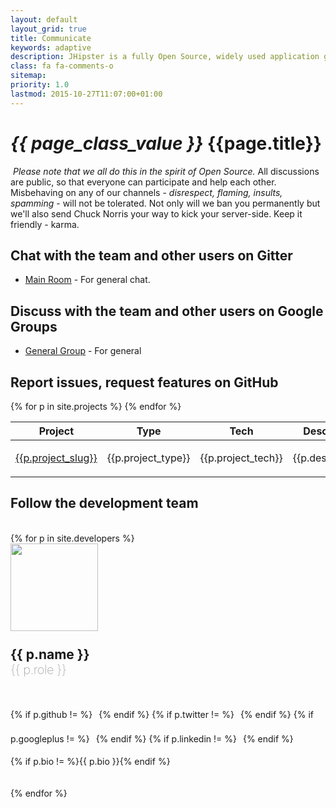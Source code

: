 ```yaml
---
layout: default
layout_grid: true
title: Communicate
keywords: adaptive
description: JHipster is a fully Open Source, widely used application generator. It leverages cool technologies like Spring Boot, AngularJS and Yeoman to give you a high level of productivity and quality.
class: fa fa-comments-o
sitemap:
priority: 1.0
lastmod: 2015-10-27T11:07:00+01:00
---
```


<h1><i class="{{ page.class }}" style="width: 55px;">{{ page_class_value }}</i> {{page.title}}</h1>

<i class="fa fa-exclamation-triangle" style="padding-left: 4px;width: 25px;color: orange;"></i><i>Please note that we all do this in the spirit of Open Source.</i> All discussions are public, so that everyone can participate and help each other. Misbehaving on any of our channels -  _disrespect, flaming, insults, spamming_ - will not be tolerated. Not only will we ban you permanently but we'll also send Chuck Norris your way to kick your server-side. Keep it friendly - karma.


## Chat with the team and other users on Gitter

* [Main Room](https://gitter.im/AdaptiveMe/AdaptiveMe.github.io) - For general chat.


## Discuss with the team and other users on Google Groups

* [General Group](https://groups.google.com/forum/#!forum/adaptive-general) - For general


## Report issues, request features on GitHub

<div class="table-responsive">
    <table id="projects" class="table table-striped">
        <thead>
        <tr>
            <th>Project</th>
            <th>Type</th>
            <th>Tech</th>
            <th>Description</th>
        </tr>
        </thead>
        <tbody>
        {% for p in site.projects %}
        <tr>
            <td><a href="https://github.com/AdaptiveMe/{{p.project_slug}}/issues" target="project_{{p.project_slug}}">{{p.project_slug}}</a></td>
            <td>{{p.project_type}}</td>
            <td>{{p.project_tech}}</td>
            <td><p>{{p.description}}</p></td>
        </tr>
        {% endfor %}
        </tbody>
    </table>
</div>


## Follow the development team

<br/>
<div class="row">
    {% for p in site.developers %}
    <div class="col-md-3 text-center" style="padding-bottom: 20px;">
        <img class="img-rounded" src="{{p.avatar}}" width="140" height="140">
        <h2 style="padding-bottom: 0px; padding-top: 25px; margin: 0;">{{ p.name }}</h2>
        <p style="letter-spacing: -0.5px;font-weight: 200;color: darkgray; font-size: 20px; padding-bottom: 20px; padding-top: 0px; margin: 0;">{{ p.role }}</p>
        <p>
            {% if p.github !=  %}<a href="https://github.com/{{ p.github }}"><i class="fa fa-github-square" style="padding-right: 5px;padding-left:5px;font-size: 32px;color:#333333"></i></a>{% endif %}
            {% if p.twitter !=  %}<a href="https://twitter.com/{{ p.twitter }}"><i class="fa fa-twitter-square" style="padding-right: 5px;padding-left:5px;font-size: 32px;color:#55acee"></i></a>{% endif %}
            {% if p.googleplus !=  %}<a href="{{ p.googleplus}}"><i class="fa fa-google-plus-square" style="padding-right: 5px;padding-left:5px;font-size: 32px;color:#dc4e41"></i></a>{% endif %}
            {% if p.linkedin !=  %}<a href="{{ p.linkedin}}"><i class="fa fa-linkedin-square" style="padding-right: 5px;padding-left:5px;font-size: 32px;color:#0077b5"></i></a>{% endif %}
        </p>
        <p>
            {% if p.bio !=  %}{{ p.bio }}{% endif %}
        </p>
    </div>
    {% endfor %}
</div>
